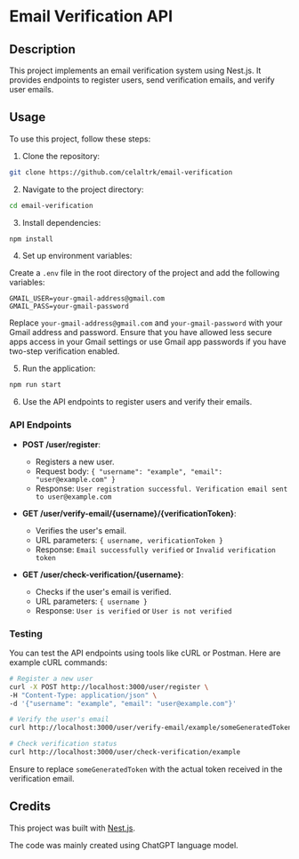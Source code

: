 # Email Verification API

## Description

This project implements an email verification system using Nest.js. It provides endpoints to register users, send verification emails, and verify user emails.

## Usage

To use this project, follow these steps:

1. Clone the repository:

```bash
git clone https://github.com/celaltrk/email-verification
```

2. Navigate to the project directory:

```bash
cd email-verification
```

3. Install dependencies:

```bash
npm install 
```

4. Set up environment variables:

Create a `.env` file in the root directory of the project and add the following variables:

```
GMAIL_USER=your-gmail-address@gmail.com
GMAIL_PASS=your-gmail-password
```

Replace `your-gmail-address@gmail.com` and `your-gmail-password` with your Gmail address and password. Ensure that you have allowed less secure apps access in your Gmail settings or use Gmail app passwords if you have two-step verification enabled.

5. Run the application:

```bash
npm run start
```

6. Use the API endpoints to register users and verify their emails.

### API Endpoints

- **POST /user/register**:
  - Registers a new user.
  - Request body: `{ "username": "example", "email": "user@example.com" }`
  - Response: `User registration successful. Verification email sent to user@example.com`

- **GET /user/verify-email/{username}/{verificationToken}**:
  - Verifies the user's email.
  - URL parameters: `{ username, verificationToken }`
  - Response: `Email successfully verified` or `Invalid verification token`

- **GET /user/check-verification/{username}**:
  - Checks if the user's email is verified.
  - URL parameters: `{ username }`
  - Response: `User is verified` or `User is not verified`

### Testing

You can test the API endpoints using tools like cURL or Postman. Here are example cURL commands:

```bash
# Register a new user
curl -X POST http://localhost:3000/user/register \
-H "Content-Type: application/json" \
-d '{"username": "example", "email": "user@example.com"}'

# Verify the user's email
curl http://localhost:3000/user/verify-email/example/someGeneratedToken

# Check verification status
curl http://localhost:3000/user/check-verification/example
```

Ensure to replace `someGeneratedToken` with the actual token received in the verification email.

## Credits

This project was built with [Nest.js](https://nestjs.com/).

The code was mainly created using ChatGPT language model.